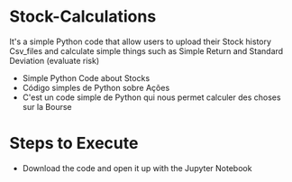 # Stock-Calculations
It's a simple Python code that allow users to upload their Stock history Csv_files and calculate simple things such as Simple Return and Standard Deviation (evaluate risk)

- Simple Python Code about Stocks
- Código simples de Python sobre Ações
- C'est un code simple de Python qui nous permet calculer des choses sur la Bourse

# Steps to Execute
- Download the code and open it up with the Jupyter Notebook

